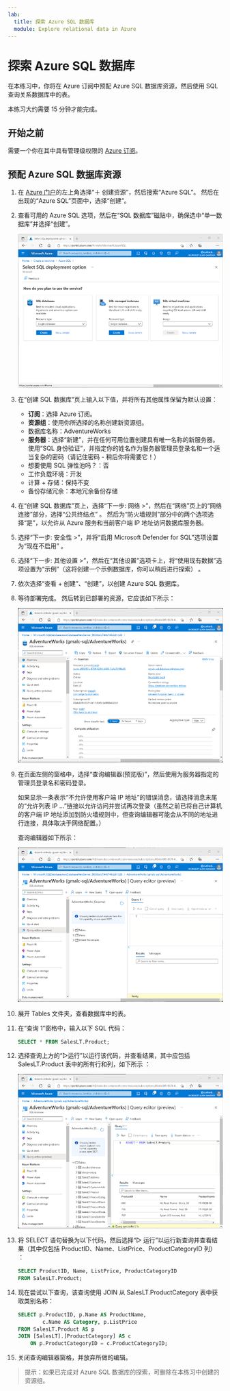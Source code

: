 ```yaml
---
lab:
  title: 探索 Azure SQL 数据库
  module: Explore relational data in Azure
---
```


# 探索 Azure SQL 数据库

在本练习中，你将在 Azure 订阅中预配 Azure SQL 数据库资源，然后使用 SQL 查询关系数据库中的表。

本练习大约需要 15 分钟才能完成。

## 开始之前

需要一个你在其中具有管理级权限的 [Azure 订阅](https://azure.microsoft.com/free)。

## 预配 Azure SQL 数据库资源

1. 在 [Azure 门户](https://portal.azure.com?azure-portal=true)的左上角选择“&#65291; 创建资源”，然后搜索“Azure SQL”。 然后在出现的“Azure SQL”页面中，选择“创建”。

1. 查看可用的 Azure SQL 选项，然后在“SQL 数据库”磁贴中，确保选中“单一数据库”并选择“创建”。

    ![Azure 门户的屏幕截图，其中显示了 Azure SQL 页面。](images//azure-sql-portal.png)

1. 在“创建 SQL 数据库”页上输入以下值，并将所有其他属性保留为默认设置：
    - **订阅**：选择 Azure 订阅。
    - **资源组**：使用你所选择的名称创建新资源组。
    - 数据库名称：AdventureWorks
    - **服务器**：选择“新建”，并在任何可用位置创建具有唯一名称的新服务器。 使用“SQL 身份验证”，并指定你的姓名作为服务器管理员登录名和一个适当复杂的密码（请记住密码 - 稍后你将需要它！）
    - 想要使用 SQL 弹性池吗？：否
    - 工作负载环境：开发
    - 计算 + 存储：保持不变
    - 备份存储冗余：本地冗余备份存储

1. 在“创建 SQL 数据库”页上，选择“下一步: 网络 >”，然后在“网络”页上的“网络连接”部分，选择“公共终结点”    。 然后为“防火墙规则”部分中的两个选项选择“是”，以允许从 Azure 服务和当前客户端 IP 地址访问数据库服务器。

1. 选择“下一步: 安全性 >”，并将“启用 Microsoft Defender for SQL”选项设置为“现在不启用”  。

1. 选择“下一步: 其他设置 >”，然后在“其他设置”选项卡上，将“使用现有数据”选项设置为“示例”（这将创建一个示例数据库，你可以稍后进行探索）   。

1. 依次选择“查看 + 创建”、“创建”，以创建 Azure SQL 数据库。

1. 等待部署完成。 然后转到已部署的资源，它应该如下所示：

    ![Azure 门户的屏幕截图，其中显示了 SQL 数据库页面。](images//sql-database-portal.png)

1. 在页面左侧的窗格中，选择“查询编辑器(预览版)”，然后使用为服务器指定的管理员登录名和密码登录。
    
    如果显示一条表示“不允许使用客户端 IP 地址”的错误消息，请选择消息末尾的“允许列表 IP …”链接以允许访问并尝试再次登录（虽然之前已将自己计算机的客户端 IP 地址添加到防火墙规则中，但查询编辑器可能会从不同的地址进行连接，具体取决于网络配置。）
    
    查询编辑器如下所示：
    
    ![Azure 门户的屏幕截图，其中显示了查询编辑器。](images//query-editor.png)

1. 展开 Tables 文件夹，查看数据库中的表。

1. 在“查询 1”窗格中，输入以下 SQL 代码：

    ```sql
    SELECT * FROM SalesLT.Product;
    ```

1. 选择查询上方的“&#9655;运行”以运行该代码，并查看结果，其中应包括 SalesLT.Product 表中的所有行和列，如下所示 ：

    ![Azure 门户的屏幕截图，其中显示了包含查询结果的查询编辑器。](images//sql-query-results.png)

1. 将 SELECT 语句替换为以下代码，然后选择“&#9655; 运行”以运行新查询并查看结果（其中仅包括 ProductID、Name、ListPrice、ProductCategoryID 列）    ：

    ```sql
    SELECT ProductID, Name, ListPrice, ProductCategoryID
    FROM SalesLT.Product;
    ```

1. 现在尝试以下查询，该查询使用 JOIN 从 SalesLT.ProductCategory 表中获取类别名称：

    ```sql
    SELECT p.ProductID, p.Name AS ProductName,
            c.Name AS Category, p.ListPrice
    FROM SalesLT.Product AS p
    JOIN [SalesLT].[ProductCategory] AS c
        ON p.ProductCategoryID = c.ProductCategoryID;
    ```

1. 关闭查询编辑器窗格，并放弃所做的编辑。

> 提示：如果已完成对 Azure SQL 数据库的探索，可删除在本练习中创建的资源组。
